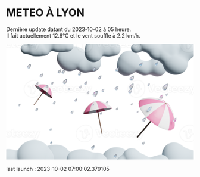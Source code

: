 # METEO À LYON

Dernière update datant du 2023-10-02 à 05 heure.  
Il fait actuellement 12.6°C et le vent souffle à 2.2 km/h.      

![](./.github/rain.png)

last launch : 2023-10-02 07:00:02.379105
